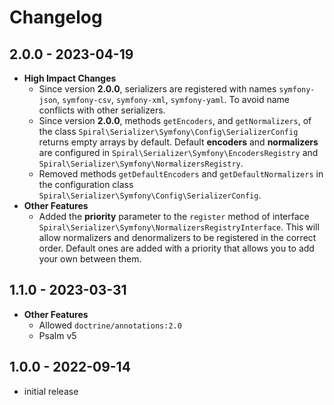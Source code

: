# Changelog

## 2.0.0 - 2023-04-19
- **High Impact Changes**
  - Since version **2.0.0**, serializers are registered with names `symfony-json`, `symfony-csv`,
    `symfony-xml`, `symfony-yaml`. To avoid name conflicts with other serializers.
  - Since version **2.0.0**, methods `getEncoders`, and `getNormalizers`, of the class
    `Spiral\Serializer\Symfony\Config\SerializerConfig` returns empty arrays by default. Default **encoders**
    and **normalizers** are configured in `Spiral\Serializer\Symfony\EncodersRegistry` and
    `Spiral\Serializer\Symfony\NormalizersRegistry`.
  - Removed methods `getDefaultEncoders` and `getDefaultNormalizers` in the configuration class
    `Spiral\Serializer\Symfony\Config\SerializerConfig`.
- **Other Features**
  - Added the **priority** parameter to the `register` method of interface
    `Spiral\Serializer\Symfony\NormalizersRegistryInterface`. This will allow normalizers and denormalizers
    to be registered in the correct order. Default ones are added with a priority that allows you to add your own
    between them.

## 1.1.0 - 2023-03-31
- **Other Features**
  - Allowed `doctrine/annotations:2.0`
  - Psalm v5

## 1.0.0 - 2022-09-14

- initial release

